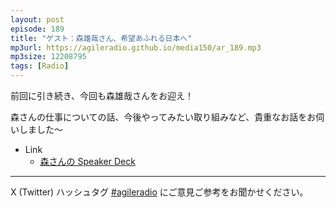 ```yaml
---
layout: post
episode: 189
title: "ゲスト：森雄哉さん、希望あふれる日本へ"
mp3url: https://agileradio.github.io/media150/ar_189.mp3
mp3size: 12208795
tags: [Radio]
---
```


前回に引き続き、今回も森雄哉さんをお迎え！

森さんの仕事についての話、今後やってみたい取り組みなど、貴重なお話をお伺いしました〜

- Link
  - [森さんの Speaker Deck](https://speakerdeck.com/moriyuya)

---

X (Twitter) ハッシュタグ [#agileradio](https://x.com/intent/post?hashtags=agileradio) にご意見ご参考をお聞かせください。
